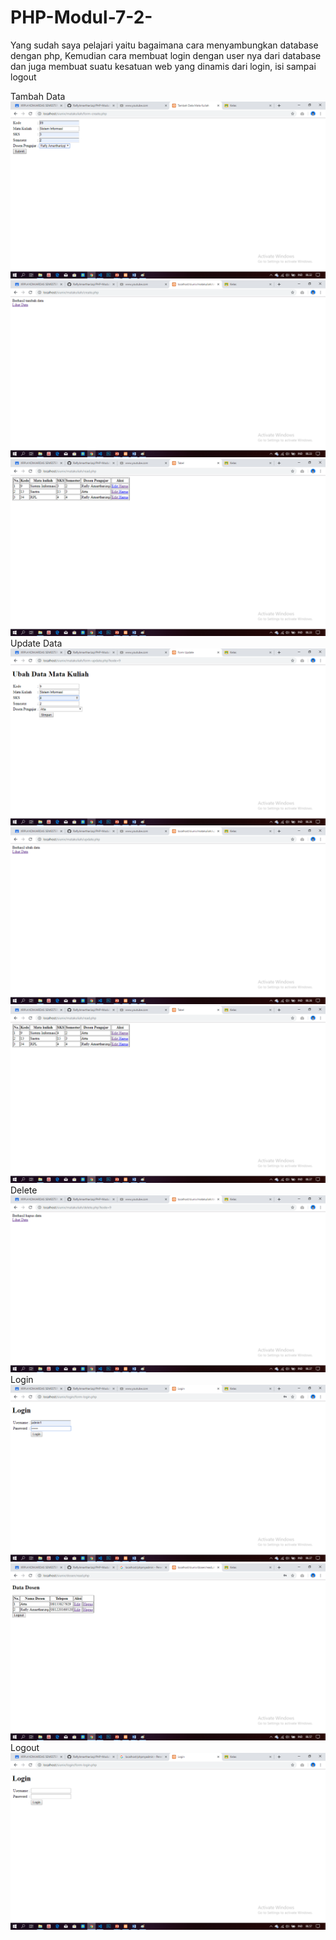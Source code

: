 # PHP-Modul-7-2-

Yang sudah saya pelajari yaitu bagaimana cara menyambungkan database dengan php, Kemudian cara membuat login dengan user nya dari database
dan juga membuat suatu kesatuan web yang dinamis dari login, isi sampai logout

Tambah Data
![alt text](https://github.com/RaflyAmartharizqi/PHP-Modul-7-2-/blob/master/matakuliah/Tambah%20Data(1).png)
![alt text](https://github.com/RaflyAmartharizqi/PHP-Modul-7-2-/blob/master/matakuliah/Tambah%20Data(2).png)
![alt text](https://github.com/RaflyAmartharizqi/PHP-Modul-7-2-/blob/master/matakuliah/Tambah%20Data(3).png)
Update Data
![alt text](https://github.com/RaflyAmartharizqi/PHP-Modul-7-2-/blob/master/matakuliah/update(1).png)
![alt text](https://github.com/RaflyAmartharizqi/PHP-Modul-7-2-/blob/master/matakuliah/update(2).png)
![alt text](https://github.com/RaflyAmartharizqi/PHP-Modul-7-2-/blob/master/matakuliah/update(3).png)
Delete
![alt text](https://github.com/RaflyAmartharizqi/PHP-Modul-7-2-/blob/master/matakuliah/delete.png)
Login
![alt text](https://github.com/RaflyAmartharizqi/PHP-Modul-7-2-/blob/master/matakuliah/login(1).png)
![alt text](https://github.com/RaflyAmartharizqi/PHP-Modul-7-2-/blob/master/matakuliah/login(2).png)
Logout
![alt text](https://github.com/RaflyAmartharizqi/PHP-Modul-7-2-/blob/master/matakuliah/logout.png)
